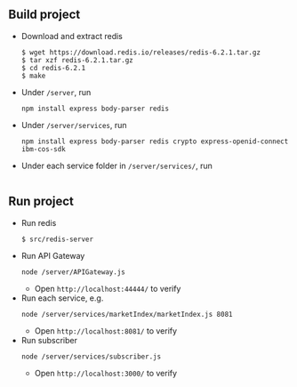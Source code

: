## Build project

* Download and extract redis
    ```
    $ wget https://download.redis.io/releases/redis-6.2.1.tar.gz
    $ tar xzf redis-6.2.1.tar.gz
    $ cd redis-6.2.1
    $ make
    ```

* Under `/server`, run
    ```
    npm install express body-parser redis
    ```
* Under `/server/services`, run
    ```
    npm install express body-parser redis crypto express-openid-connect ibm-cos-sdk
    ```
* Under each service folder in `/server/services/`, run
    ```npm install express body-parser
    ```


## Run project

* Run redis
    ```
    $ src/redis-server
    ```
* Run API Gateway
    ```
    node /server/APIGateway.js
    ```
    * Open `http://localhost:44444/` to verify
* Run each service, e.g.
    ```
    node /server/services/marketIndex/marketIndex.js 8081
    ```
    * Open `http://localhost:8081/` to verify
* Run subscriber
    ```
    node /server/services/subscriber.js
    ```
    * Open `http://localhost:3000/` to verify
